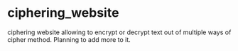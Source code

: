 # ciphering_website
ciphering website allowing to encrypt or decrypt text out of multiple ways of cipher method. Planning to add more to it. 
